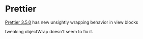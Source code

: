 
# Prettier

[Prettier 3.5.0](https://prettier.io/blog/2025/02/09/3.5.0.html) has new unsightly wrapping behavior in view blocks

tweaking objectWrap doesn't seem to fix it.